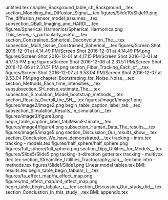 untitled.tex
chapter_Background_lable_ch_Background__.tex
section_Modeling_the_Diffusion_Signal__.tex
figures/Slide19/Slide19.png
The_diffusion_tensor_model_assumes__.tex
subsection_QBall_Imaging_and_HARDI__.tex
figures/Spherical_Harmonics/Spherical_Harmonics.png
This_series_is_particularly_useful__.tex
section_Constrained_Spherical_Deconvolution_The__.tex
subsection_Multi_tissue_Constrained_Spherical__.tex
figures/Screen Shot 2016-12-01 at 4.14.49 PM/Screen Shot 2016-12-01 at 4.14.49 PM.png
figures/Screen Shot 2016-12-01 at 4.17.15 PM/Screen Shot 2016-12-01 at 4.17.15 PM.png
figures/Screen Shot 2016-12-06 at 2.31.51 PM/Screen Shot 2016-12-06 at 2.31.51 PM.png
section_Fiber_Tracking_Each_of__.tex
figures/Screen Shot 2016-12-07 at 9.53.04 PM/Screen Shot 2016-12-07 at 9.53.04 PM.png
chapter_Bootstraping_for_Noise_Noise__.tex
section_Methods_Each_time_intensities__.tex
subsubsection_SH_noise_estimate_The__.tex
subsection_Simulation_Model_bootstrap_methods__.tex
section_Results_Overall_the_SH__.tex
figures/image1/image1.png
figures/image2/image2.png
begin_table_caption_label_tab__.tex
subsection_Simulation_Results_In_simulation__.tex
figures/image3/figure3.png
begin_table_caption_label_tabIMsimEstimate__.tex
figures/image4/figure4.png
subsection_Human_Data_The_results__.tex
figures/image5/image5.png
section_Discussion_Our_results_show__.tex
section_Conclusion_We_have_demonstrated__.tex
tracking - intro.tex
tracking - models.tex
figures/half_sphere/half_sphere.png
figures/full_sphere/full_sphere.png
section_Dipy_Utilities_for_Models__.tex
figures/Slide5/Slide5.png
tacking-lt-direction getter.tex
tracking - multivox dec.tex
section_Streamline_Utilities_Tractography_can__.tex
bmi: intro - methods.tex
figures/Slide1/Slide1.png
Linear model tables.tex
BMI: results.tex
begin_table_begin_tabular_l__.tex
figures/fa_effect_map/fa_effect_map.png
figures/md_effect_map/md_effect_map.png
begin_table_begin_tabular_r__.tex
section_Discussion_Our_study_did__.tex
section_Conclustion_In_this_study__.tex
BMI: appendix.tex